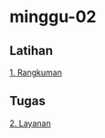 # minggu-02

## Latihan
[1. Rangkuman](/minggu-02/rangkuman-saas.md)

## Tugas
[2. Layanan](/minggu-02/layanan-saas.md)


